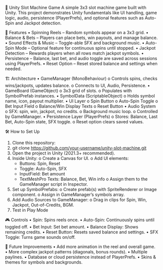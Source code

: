 🎰 Unity Slot Machine Game
A simple 3x3 slot machine game built with Unity. 
This project demonstrates Unity fundamentals like UI handling, game logic, audio, persistence (PlayerPrefs), and optional 
features such as Auto-Spin and Jackpot detection.

📌 Features
•	Spinning Reels – Random symbols appear on a 3x3 grid.
•	Balance & Bets – Players can place bets, win payouts, and manage balance.
•	Sound Effects & Music – Toggle-able SFX and background music.
•	Auto-Spin Mode – Optional feature for continuous spins until stopped.
•	Jackpot Detection – Rewards players when all rows match jackpot symbols.
•	Persistence – Balance, last bet, and audio toggle are saved across sessions using PlayerPrefs.
•	Reset Option – Reset stored balance and settings when needed.

🏗️ Architecture
•	GameManager (MonoBehaviour)
  o	Controls spins, checks wins/jackpots, updates balance.
  o	Connects to UI, Audio, Persistence.
•	GameBoard (GameObject)
  o	3x3 grid of slots.
  o	Populates with SymbolPrefab instances.
•	SymbolData (ScriptableObject)
  o	Holds symbol name, icon, payout multiplier.
•	UI Layer
  o	Spin Button
  o	Auto-Spin Toggle
  o	Bet Input Field
  o	Balance/Win Display Texts
  o	Reset Button
•	Audio System
  o	SFX: spin, win, jackpot, no credits.
  o	Background music loop.
  o	Controlled by GameManager.
•	Persistence Layer (PlayerPrefs)
  o	Stores: Balance, Last Bet, Auto-Spin state, SFX toggle.
  o	Reset option clears saved values.

🛠️ How to Set Up
1.	Clone this repository:
2.	git clone https://github.com/your-username/unity-slot-machine.git
3.	Open the project in Unity (2021.3+ recommended).
4.	Inside Unity:
  o	Create a Canvas for UI.
  o	Add UI elements:
    - Buttons: Spin, Reset
    -	Toggle: Auto-Spin, SFX
    -	InputField: Bet amount
    -	TextMeshPro Texts: Balance, Bet, Win info
  o	Assign them to the GameManager script in Inspector.
5.	Set up SymbolPrefabs:
  o	Create prefab(s) with SpriteRenderer or Image component.
  o	Assign in GameManager’s symbols array.
6.	Add Audio Sources to GameManager:
  o	Drag in clips for Spin, Win, Jackpot, Out-of-Credits, BGM.
7.	Test in Play Mode

🎮 Controls
•	Spin: Spins reels once.
•	Auto-Spin: Continuously spins until toggled off.
•	Bet Input: Set bet amount.
•	Balance Display: Shows remaining credits.
•	Reset Button: Resets saved balance and settings.
•	SFX Toggle: Turns game sounds on/off.

🚀 Future Improvements
•	Add more animation in the reel and overall game.
•	More complex jackpot patterns (diagonals, bonus rounds).
•	Multiple paylines.
•	Database or cloud persistence instead of PlayerPrefs.
•	Skins & themes for symbols and backgrounds.

